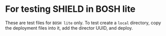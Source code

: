 # For testing SHIELD in BOSH lite

These are test files for `BOSH lite` only. To test create a `local` directory, copy
the deployment files into it, add the director UUID, and deploy.

